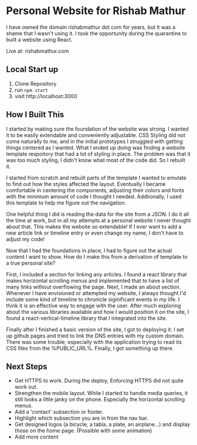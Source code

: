 # Personal Website for Rishab Mathur

I have owned the domain rishabmathur dot com for years, but it was a shame that I wasn't using it. I took the opportunity during the quarantine to built a website using React.

Live at: rishabmathur.com

## Local Start up
1) Clone Repository 
2) run ```npm start```
3) visit http://localhost:3000

## How I Built This
I started by making sure the foundation of the website was strong. I wanted it to be easily extendable and conveniently adjustable. CSS Styling did not come naturally to me, and in the initial prototypes I struggled with getting things centered as I wanted. What I ended up doing was finding a website template respoitory that had a lot of styling in place. The problem was that it was too much styling, I didn't know what most of the code did. So I rebuilt it. 

I started from scratch and rebuilt parts of the template I wanted to emulate to find out how the styles affected the layout. Eventually I became comfortable in centering the components, adjusting their colors and fonts with the minimum amount of code I thought I needed. Addtionally, I used this template to help me figure out the navigation.

One helpful thing I did is reading the data for the site from a JSON. I do it all the time at work, but in all my attempts at a personal website I never thought about that. This makes the website so extendable! If I ever want to add a new article link or timeline entry or even change my name, I don't have to adjust my code!

Now that I had the foundations in place, I had to figure out the actual content I want to show. How do I make this from a derivation of template to a true personal site? 

First, I included a section for linking any articles. I found a react library that makes horizontal scrolling menus and implemented that to have a list of many links without overflowing the page. 
Next, I made an about section. Whenever I have envisioned or attempted my website, I always thought I'd include some kind of timeline to chronicle siginificant events in my life. I think it is an effective way to engage with the user. After much exploring about the various libraries available and how I would position it on the site, I found a react-vertical-timeline library that I integrated into the site. 

Finally after I finished a basic version of the site, I got to deploying it. I set up github pages and tried to link the DNS entries with my custom domain. There was some trouble, especially with the application trying to read its CSS files from the %PUBLIC_URL%. Finally, I got something up there.

## Next Steps
- Get HTTPS to work. During the deploy, Enforcing HTTPS did not quite work out.
- Strengthen the mobile layout. While I started to handle media queries, it still looks a little janky on the phone. Especially the horizontal scrolling menus.
- Add a 'contact' subsection or footer.
- Highlight which subsection you are in from the nav bar. 
- Get designed logos (a bicycle, a tabla, a plate, an airplane...) and display those on the home page. (Possible with some animation)
- Add more content